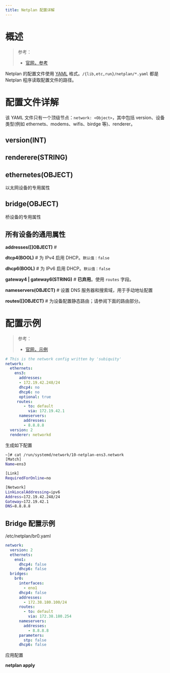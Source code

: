 ```yaml
---
title: Netplan 配置详解
---
```


# 概述

> 参考：
>
> - [官网，参考](https://netplan.io/reference)

Netplan 的配置文件使用 [YAML](/docs/2.编程/无法分类的语言/YAML.md) 格式。`/{lib,etc,run}/netplan/*.yaml` 都是 Netplan 程序读取配置文件的路径。

# 配置文件详解

该 YAML 文件只有一个顶级节点：`network: <Object>`，其中包括 version、设备类型(例如 ethernets、modems、wifis、birdge 等)、renderer。

## version(INT)

## renderere(STRING)

## ethernetes(OBJECT)

以太网设备的专用属性

## bridge(OBJECT)

桥设备的专用属性

## 所有设备的通用属性

**addresses([]OBJECT)** #

**dtcp4(BOOL)** # 为 IPv4 启用 DHCP。`默认值：false`

**dhcp6(BOOL)** # 为 IPv6 启用 DHCP。`默认值：false`

**gateway4 | gateway6(STRING)** # **已弃用**。使用 `routes` 字段。

**nameservers(OBJECT)** # 设置 DNS 服务器和搜索域，用于手动地址配置

**routes([]OBJECT)** # 为设备配置静态路由；请参阅下面的路由部分。

# 配置示例

> 参考：
>
> - [官网，示例](https://netplan.io/examples)

```yaml
# This is the network config written by 'subiquity'
network:
  ethernets:
    ens3:
      addresses:
      - 172.19.42.248/24
      dhcp4: no
      dhcp6: no
      optional: true
     routes:
        - to: default
          via: 172.19.42.1
      nameservers:
        addresses:
        - 8.8.8.8
  version: 2
  renderer: networkd
```

生成如下配置

```bash
~]# cat /run/systemd/network/10-netplan-ens3.network
[Match]
Name=ens3

[Link]
RequiredForOnline=no

[Network]
LinkLocalAddressing=ipv6
Address=172.19.42.248/24
Gateway=172.19.42.1
DNS=8.8.8.8
```

## Bridge 配置示例

/etc/netplan/br0.yaml

```yaml
network:
  version: 2
  ethernets:
    eno1:
      dhcp4: false
      dhcp6: false
  bridges:
    br0:
      interfaces:
        - eno1
      dhcp4: false
      addresses:
        - 172.38.180.100/24
      routes:
        - to: default
          via: 172.38.180.254
      nameservers:
        addresses:
          - 8.8.8.8
      parameters:
        stp: false
      dhcp6: false
```

应用配置

**netplan apply**
